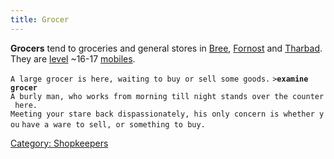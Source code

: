 ```yaml
---
title: Grocer
---
```


**Grocers** tend to groceries and general stores in
[Bree](Bree "wikilink"), [Fornost](Fornost "wikilink") and
[Tharbad](Tharbad "wikilink"). They are [level](level "wikilink") ~16-17
[mobiles](mobile "wikilink").

`A large grocer is here, waiting to buy or sell some goods.`
`>`**`examine grocer`**
`A burly man, who works from morning till night stands over the counter here.`
`Meeting your stare back dispassionately, his only concern is whether you`
`have a ware to sell, or something to buy.`

[Category: Shopkeepers](Category:_Shopkeepers "wikilink")